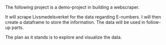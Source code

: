 The following project is a demo-project in building a webscraper. 

It will scrape Livsmedelsverket for the data regarding E-numbers.
I will then create a dataframe to store the information.
The data will be used in follow-up parts.

The plan as it stands is to explore and visualize the data.